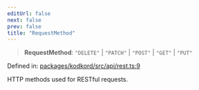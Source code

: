 ```yaml
---
editUrl: false
next: false
prev: false
title: "RequestMethod"
---
```


> **RequestMethod**: `"DELETE"` \| `"PATCH"` \| `"POST"` \| `"GET"` \| `"PUT"`

Defined in: [packages/kodkord/src/api/rest.ts:9](https://github.com/KingsBeCattz/Kodkord/blob/5983eab654eb4f3b9082e138abddc2d7f9dac808/packages/kodkord/src/api/rest.ts#L9)

HTTP methods used for RESTful requests.
